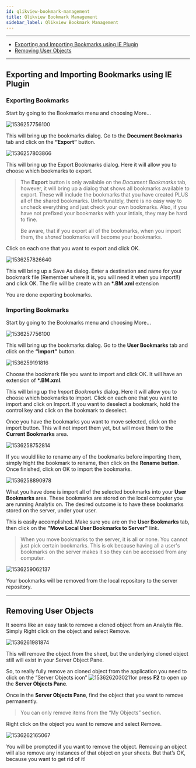 ```yaml
---
id: qlikview-bookmark-management
title: Qlikview Bookmark Management
sidebar_label: Qlikview Bookmark Management
---
```


[Optional Header]: # "Qlikview Bookmark Management"



---

- [Exporting and Importing Bookmarks using IE Plugin](#exporting-and-importing-bookmarks-using-ie-plugin)
- [Removing User Objects](#removing-user-objects)

---

## Exporting and Importing Bookmarks using IE Plugin

### Exporting Bookmarks

Start by going to the Bookmarks menu and choosing More…

![1536257756100](../assets/support_1536257756100.png)

This will bring up the bookmarks dialog.  Go to the **Document Bookmarks** tab and click on the **“Export”** button.

![1536257803866](../assets/support_1536257803866.png)

This will bring up the Export Bookmarks dialog. Here it will allow you to choose which bookmarks to export. 

> The **Export** button is only available on the *Document Bookmarks* tab, however, it will bring up a dialog that shows all bookmarks available to export.  These will include the bookmarks that you have created PLUS all of the shared bookmarks.  Unfortunately, there is no easy way to uncheck everything and just check your own bookmarks.  Also, if you have not prefixed your bookmarks with your intials, they may be hard to fine.  
>
> Be aware, that if you export all of the bookmarks, when you import them, the *shared* bookmarks will become your bookmarks.

Click on each one that you want to export and click OK.

![1536257826640](../assets/support_1536257826640.png)

This will bring up a Save As dialog. Enter a destination and name for your bookmark file (Remember where it is, you will need it when you import!!) and click OK.  The file will be create with an **\*.BM.xml** extension

You are done exporting bookmarks.

<div style="page-break-after: always;"></div>

### Importing Bookmarks

Start by going to the Bookmarks menu and choosing More…

![1536257756100](../assets/support_1536257756100.png)

This will bring up the bookmarks dialog.  Go to the **User Bookmarks** tab and click on the **“Import”** button.

![1536259191816](../assets/support_1536259191816.png)

Choose the bookmark file you want to import and click OK.  It will have an extension of **\*.BM.xml**.

This will bring up the *Import Bookmarks* dialog. Here it will allow you to choose which bookmarks to import. Click on each one that you want to import and click on Import.  If you want to deselect a bookmark, hold the control key and click on the bookmark to deselect.

Once you have the bookmarks you want to move selected, click on the import button.  This will not import them yet, but will move them to the **Current Bookmarks** area.

![1536258752814](../assets/support_1536258752814.png)

If you would like to rename any of the bookmarks before importing them, simply hight the bookmark to rename, then click on the **Rename button**.  Once finished, click on OK to import the bookmarks.

![1536258890978](../assets/support_1536258890978.png)

What you have done is import all of the selected bookmarks into your **User Bookmarks** area.  These bookmarks are stored on the local computer you are running Analytix on.  The desired outcome is to have these bookmarks stored on the server, under your user.

This is easily accomplished.  Make sure you are on the **User Bookmarks** tab, then click on the **"Move Local User Bookmarks to Server"** link.

> When you move bookmarks to the server, it is all or none.  You cannot just pick certain bookmarks.  This is ok because having all a user's bookmarks on the server makes it so they can be accessed from any computer.

![1536259062137](../assets/support_1536259062137.png)

 Your bookmarks will be removed from the local repository to the server repository.

------

<div style="page-break-after: always;"></div>

## Removing User Objects

It seems like an easy task to remove a cloned object from an Analytix file. Simply Right click on the object and select Remove.

![1536261981874](../assets/support_1536261981874.png)

This will remove the object from the sheet, but the underlying cloned object still will exist in your Server Object Pane.

So, to really fully remove an cloned object from the application you need to click on the “Server Objects icon” ![1536262030211](../assets/support_twoheadedicon.png)or press **F2** to open up the **Server Objects Pane**.

Once in the **Server Objects Pane**, find the object that you want to remove permanently.

> You can only remove items from the “My Objects” section.

Right click on the object you want to remove and select Remove.

![1536262165067](../assets/support_1536262165067.png)

You will be prompted if you want to remove the object. Removing an object will also remove any instances of that object on your sheets. But that’s OK, because you want to get rid of it!
